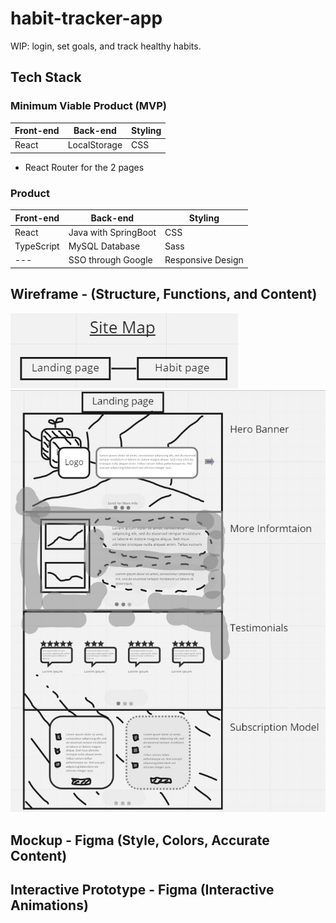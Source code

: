# habit-tracker-app

WIP: login, set goals, and track healthy habits.

## Tech Stack
### Minimum Viable Product (MVP)
| Front-end | Back-end | Styling |
| --- | --- | --- |
| React | LocalStorage | CSS |

* React Router for the 2 pages

### Product
| Front-end | Back-end | Styling |
| --- | --- | --- |
| React | Java with SpringBoot | CSS |
| TypeScript | MySQL Database | Sass |
| --- | SSO through Google | Responsive Design |

## Wireframe - (Structure, Functions, and Content)
![Site Map](https://github.com/JustinRoesner/habit-tracker-app/blob/main/ReadMe%20Images/site-map.jpg?raw=true)
![Landing Page](https://github.com/JustinRoesner/habit-tracker-app/blob/main/ReadMe%20Images/landing-page.jpg?raw=true)

## Mockup - Figma (Style, Colors, Accurate Content)

## Interactive Prototype - Figma (Interactive Animations)
